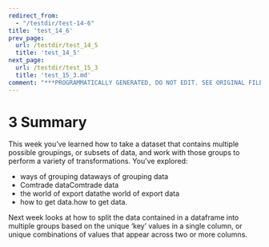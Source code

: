 ```yaml
---
redirect_from:
  - "/testdir/test-14-6"
title: 'test_14_6'
prev_page:
  url: /testdir/test_14_5
  title: 'test_14_5'
next_page:
  url: /testdir/test_15_3
  title: 'test_15_3.md'
comment: "***PROGRAMMATICALLY GENERATED, DO NOT EDIT. SEE ORIGINAL FILES IN /content***"
---
```

# 3 Summary


This week you’ve learned how to take a dataset that contains multiple possible groupings, or subsets of data, and work with those groups to perform a variety of transformations. You’ve explored:
* ways of grouping dataways of grouping data
* Comtrade dataComtrade data
* the world of export datathe world of export data
* how to get data.how to get data.

Next week looks at how to split the data contained in a dataframe into multiple groups based on the unique ‘key’ values in a single column, or unique combinations of values that appear across two or more columns.

